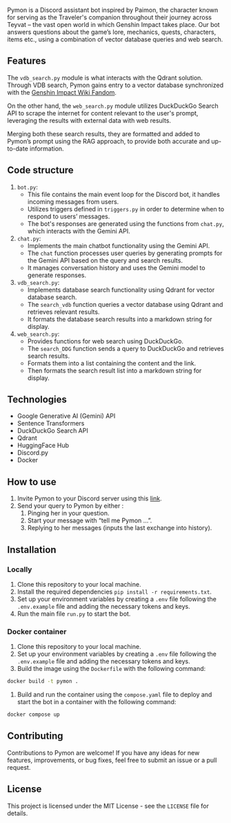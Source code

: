 Pymon is a Discord assistant bot inspired by Paimon, the character known for serving as the Traveler's companion throughout their journey across Teyvat – the vast open world in which Genshin Impact takes place. Our bot answers questions about the game’s lore, mechanics, quests, characters, items etc., using a combination of vector database queries and web search.

## Features

The `vdb_search.py` module is what interacts with the Qdrant solution. Through VDB search, Pymon gains entry to a vector database synchronized with the [Genshin Impact Wiki Fandom](https://genshin-impact.fandom.com/wiki/Genshin_Impact_Wiki). 

On the other hand, the `web_search.py` module utilizes DuckDuckGo Search API to scrape the internet for content relevant to the user's prompt, leveraging the results with external data with web results.

Merging both these search results, they are formatted and added to Pymon’s prompt using the RAG approach, to provide both accurate and up-to-date information.

## Code structure

1. `bot.py`:
    - This file contains the main event loop for the Discord bot, it handles incoming messages from users.
    - Utilizes triggers defined in `triggers.py` in order to determine when to respond to users’ messages.
    - The bot's responses are generated using the functions from `chat.py`, which interacts with the Gemini API.
2. `chat.py`:
    - Implements the main chatbot functionality using the Gemini API.
    - The `chat` function processes user queries by generating prompts for the Gemini API based on the query and search results.
    - It manages conversation history and uses the Gemini model to generate responses.
3. `vdb_search.py`:
    - Implements database search functionality using Qdrant for vector database search.
    - The `search_vdb` function queries a vector database using Qdrant and retrieves relevant results.
    - It formats the database search results into a markdown string for display.
4. `web_search.py`:
    - Provides functions for web search using DuckDuckGo.
    - The `search_DDG` function sends a query to DuckDuckGo and retrieves search results.
    - Formats them into a list containing the content and the link.
    - Then formats the search result list into a markdown string for display.

## Technologies

- Google Generative AI (Gemini) API
- Sentence Transformers
- DuckDuckGo Search API
- Qdrant
- HuggingFace Hub
- Discord.py
- Docker

## How to use

1. Invite Pymon to your Discord server using this [link](https://discord.com/oauth2/authorize?client_id=950329569758568498&permissions=395137071168&scope=bot).
2. Send your query to Pymon by either : 
    1. Pinging her in your question.
    2. Start your message with “tell me Pymon …”.
    3. Replying to her messages (inputs the last exchange into history).

## Installation

### Locally

1. Clone this repository to your local machine.
2. Install the required dependencies `pip install -r requirements.txt`.
3. Set up your environment variables by creating a `.env` file following the `.env.example` file and adding the necessary tokens and keys.
4. Run the main file `run.py` to start the bot.

### Docker container

1. Clone this repository to your local machine.
2. Set up your environment variables by creating a `.env` file following the `.env.example` file and adding the necessary tokens and keys.
3. Build the image using the `Dockerfile` with the following command:

```bash
docker build -t pymon .
```

1. Build and run the container using the `compose.yaml` file to deploy and start the bot in a container with the following command:

```bash
docker compose up
```

## Contributing

Contributions to Pymon are welcome! If you have any ideas for new features, improvements, or bug fixes, feel free to submit an issue or a pull request.

## **License**

This project is licensed under the MIT License - see the `LICENSE` file for details.
